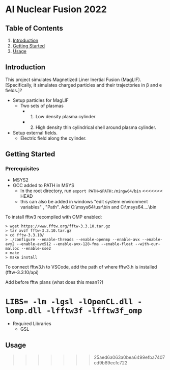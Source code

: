 # AI Nuclear Fusion 2022
## Table of Contents
1. [Introduction](#introduction)
2. [Getting Started](#getting-started)
3. [Usage](#usage)

## Introduction
This project simulates Magnetized Liner Inertial Fusion (MagLIF). [Specifically, it simulates charged particles and their trajectories in β and e fields.]?
- Setup particles for MagLIF
    - Two sets of plasmas
        - 1. Low density plasma cylinder
        - 2. High density thin cylindrical shell around plasma cylinder.
- Setup external fields. 
    - Electric field along the cylinder.


## Getting Started
### Prerequisites
- MSYS2
- GCC added to PATH in MSYS
    - In the root directory, run `export PATH=$PATH:/mingw64/bin`
<<<<<<< HEAD
    - this can also be added in windows "edit system environment variables" , "Path". Add C:\msys64\usr\bin and C:\msys64\....\bin

To install fftw3 recompiled with OMP enabled:
```
> wget https://www.fftw.org/fftw-3.3.10.tar.gz
> tar xvzf fftw-3.3.10.tar.gz
> cd fftw-3.3.10/
> ./configure --enable-threads --enable-openmp --enable-avx --enable-avx2 --enable-avx512 --enable-avx-128-fma --enable-float --with-our-malloc --enable-sse2
> make
> make install
```

To connect fftw3.h to VSCode, add the path of where fftw3.h is installed (fftw-3.3.10/api)

Add before fftw plans (what does this mean??)

`LIBS= -lm -lgsl -lOpenCL.dll -lomp.dll -lfftw3f -lfftw3f_omp`
=======
- Required Libraries
    - GSL
## Usage
>>>>>>> 25aed6a063a0bea6499efba7407cd9b89ecfc722
